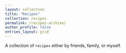 ```yaml
---
layout: collection
title: "Recipes"
collection: recipes
permalink: /recipes-archive/
author_profile: false
entries_layout: grid
---
```


A collection of `recipes` either by friends, family, or myself.
